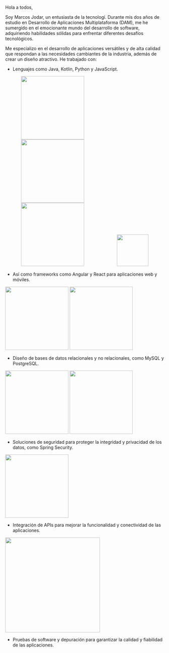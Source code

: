 Hola a todos,

Soy Marcos Jodar, un entusiasta de la tecnologí. Durante mis dos años de estudio en Desarrollo de Aplicaciones Multiplataforma (DAM), me he sumergido en el emocionante mundo del desarrollo de software, adquiriendo habilidades sólidas para enfrentar diferentes desafíos tecnológicos.

Me especializo en el desarrollo de aplicaciones versátiles y de alta calidad que respondan a las necesidades cambiantes de la industria, además de crear un diseño atractivo. He trabajado con:

- Lenguajes como Java, Kotlin, Python y JavaScript.
<img src="https://github.com/Marquitos24/Marquitos24/assets/146169288/ffd691d0-0fa4-40df-9480-b9bc1f153352" width="200" hspace="50">
<img src="https://github.com/Marquitos24/Marquitos24/assets/146169288/74b2088a-d0ad-410a-be54-9cd92bc75369" width="200" hspace="50">
<img src="https://github.com/Marquitos24/Marquitos24/assets/146169288/927d3bd9-6678-40bb-a810-67644a21f6e2" width="200" hspace="50">
<img src="https://github.com/Marquitos24/Marquitos24/assets/146169288/f72b3610-8da9-47cc-ba0c-0eaf3c31d5e1" width="100" hspace="50">

- Así como frameworks como Angular y React para aplicaciones web y móviles.
<img src="https://github.com/Marquitos24/Marquitos24/assets/146169288/0e180462-feb9-4dde-a87e-8f27c5cd2b4c" width="200">
<img src="https://github.com/Marquitos24/Marquitos24/assets/146169288/ba82c333-9821-4ae7-9ac7-6f70ac45b277" width="200">

- Diseño de bases de datos relacionales y no relacionales, como MySQL y PostgreSQL.
<img src="https://github.com/Marquitos24/Marquitos24/assets/146169288/647bf157-4cde-426c-ad51-b2691bdb9d0a" width="200">
<img src="https://github.com/Marquitos24/Marquitos24/assets/146169288/67725ef1-be33-4e8b-bb02-20e4bd4aff1e" width="200">
  
- Soluciones de seguridad para proteger la integridad y privacidad de los datos, como Spring Security.
<img src="https://github.com/Marquitos24/Marquitos24/assets/146169288/88fb25af-9855-4e1a-bd17-f8af251a3ffc" width="200">

- Integración de APIs para mejorar la funcionalidad y conectividad de las aplicaciones.
<img src="https://github.com/Marquitos24/Marquitos24/assets/146169288/116869b5-b636-4b35-8c47-dce1e63b8823" width="300" >

- Pruebas de software y depuración para garantizar la calidad y fiabilidad de las aplicaciones.

<!--
**Marquitos24/Marquitos24** is a ✨ _special_ ✨ repository because its `README.md` (this file) appears on your GitHub profile.

Here are some ideas to get you started:

- 🔭 I’m currently working on ...
- 🌱 I’m currently learning ...
- 👯 I’m looking to collaborate on ...
- 🤔 I’m looking for help with ...
- 💬 Ask me about ...
- 📫 How to reach me: ...
- 😄 Pronouns: ...
- ⚡ Fun fact: ...
-->
